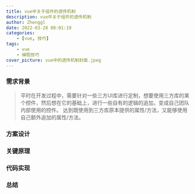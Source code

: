```yaml
---
title: vue中关于组件的透传机制
description: vue中关于组件的透传机制
author: Zhenggl
date: 2022-03-28 08:01:19
categories:
    - [vue, 技巧]
tags:
    - vue
    - 编程技巧
cover_picture: vue中的透传机制封面.jpeg
---
```


### 需求背景
> 平时在开发过程中，需要针对一些三方UI库进行定制，想要使用三方库的某个控件，然后想在它的基础上，进行一些自有的逻辑的追加，变成自己团队内部使用的控件。
> 达到既使用到三方库原本提供的属性/方法，又能够使用自己额外追加的属性/方法。

### 方案设计


### 关键原理

### 代码实现

### 总结
